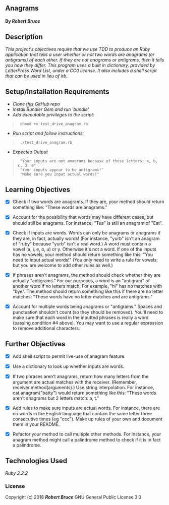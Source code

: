 ## Anagrams

#### By _**Robert Bruce**_

## Description

_This project's objectives require that we use TDD to produce an Ruby application that tells a user whether or not two words are anagrams (or antigrams) of each other. If they are not anagrams or antigrams, then it tells you how they differ. This program uses a built in dictionary, provided by LetterPress Word List, under a CC0 license. It also includes a shell script that can be used in lieu of irb._

## Setup/Installation Requirements

* _Clone [this](https://github.com/entegral/Week-1-Ruby-Project.git) GitHub repo_
* _Install Bundler Gem and run 'bundle'_
* _Add executable privileges to the script:_
 >      chmod +x test_drive_anagram.rb
* _Run script and follow instructions:_
 >      ./test_drive_anagram.rb

* _Expected Output_
 >      "Your inputs are not anagrams because of these letters: a, b, c, d, e"
 >      "Your inputs appear to be antigrams!"
 >      "Make sure you input actual words!"

## Learning Objectives


- [x] Check if two words are anagrams. If they are, your method should return something like: "These words are anagrams."

- [x] Account for the possibility that words may have different cases, but should still be anagrams. For instance, "Tea" is still an anagram of "Eat".

- [x] Check if inputs are words. Words can only be anagrams or anagrams if they are, in fact, actually words! (For instance, "yurb" isn't an anagram of "ruby" because "yurb" isn't a real word.) A word must contain a vowel (a, i, e, o, u) or y. Otherwise it's not a word. If one of the inputs has no vowels, your method should return something like this: "You need to input actual words!" (You only need to write a rule for vowels; but you are welcome to add other rules as well.)

- [x] If phrases aren't anagrams, the method should check whether they are actually "antigrams." For our purposes, a word is an "antigram" of another word if no letters match. For example, "hi" has no matches with "bye". The method should return something like this if there are no letter matches: "These words have no letter matches and are antigrams."

- [x] Account for multiple words being anagrams or "antigrams." Spaces and punctuation shouldn't count (so they should be removed). You'll need to make sure that each word in the inputted phrases is really a word (passing condition #4 above). You may want to use a regular expression to remove additional characters.

## Further Objectives

- [x] Add shell script to permit live-use of anagram feature.

- [x] Use a dictionary to look up whether inputs are words.

- [x] If two phrases aren't anagrams, return how many letters from the argument are actual matches with the receiver. (Remember, receiver.method(arguments).) Use string interpolation. For instance, cat.anagram("batty") would return something like this: "These words aren't anagrams but 2 letters match: a, t."

- [x] Add rules to make sure inputs are actual words. For instance, there are no words in the English language that contain the same letter three consecutive times (eg "ccc"). Make up rules of your own and document them in your README.

- [x] Refactor your method to call multiple other methods. For instance, your anagram method might call a palindrome method to check if it is in fact a palindrome.


## Technologies Used
_Ruby 2.2.2_

### License
Copyright (c) 2018 **_Robert Bruce_** GNU General Public License 3.0
